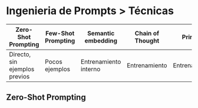# Ingenieria de Prompts > Técnicas


|Zero-Shot Prompting|Few-Shot Prompting|Semantic embedding|Chain of Thought|Priming|
|-|-|-|-|-|
|Directo, sin ejemplos previos|Pocos ejemplos|Entrenamiento interno|Entrenamiento|Entrenamiento|

## Zero-Shot Prompting

